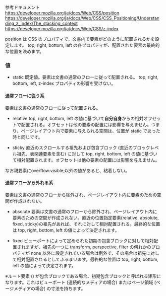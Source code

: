 参考ドキュメント  
https://developer.mozilla.org/ja/docs/Web/CSS/position
https://developer.mozilla.org/ja/docs/Web/CSS/CSS_Positioning/Understanding_z_index/The_stacking_context
https://developer.mozilla.org/ja/docs/Web/CSS/z-index

position は CSS のプロパティで、文書内で要素がどのように配置されるかを設定します。 top, right, bottom, left の各プロパティが、配置された要素の最終的な位置を決めます。

### 値
- static
既定値。要素は文書の通常のフローに従って配置される。 top, right, bottom, left, z-index プロパティの影響を受けない。

#### 通常フローに従う系
要素は文書の通常のフローに従って配置される。

- relative
top, right, bottom, left の値に基づいて**自分自身**からの相対オフセットで配置される。オフセットは他の要素の配置には影響を与えません。つまり、ページレイアウト内で要素に与えられる空間は、位置が static であった時と同じです。

- sticky
直近のスクロールする祖先および包含ブロック (直近のブロックレベル祖先、表関連要素を含む) に対して top, right, bottom, left の値に基づいて相対配置されます。オフセットは他の要素の配置には影響を与えません。

なお親要素にoverflow:visible;以外の値があると、粘着しない。

#### 通常フローから外れる系
要素は文書の通常のフローから除外され、ページレイアウト内に要素のための空間が作成されない。

- absolute
要素は文書の通常のフローから除外され、ページレイアウト内に要素のための空間が作成されない。直近の位置指定要素(relative, absolute, fixed, sticky)の祖先があれば、それに対して相対配置される。最終的な位置は top, right, bottom, left の値によって決定されます。

- fixed
ビューポートによって定められた初期の包含ブロックに対して相対配置されますが、祖先の一つに transform, perspective, filter の何れかのプロパティが none 以外に設定されている場合は例外で、その場合は祖先に対して相対配置されるとしてふるまいます。最終的な位置は top, right, bottom, left の値によって決定されます。

※ルート要素 (<html>) が包含ブロックである場合、初期包含ブロックと呼ばれる矩形になります。これはビューポート (連続的なメディアの場合) またはページ領域 (ページメディアの場合) の寸法を持ちます。